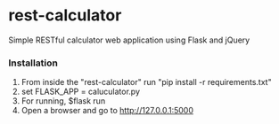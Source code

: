 rest-calculator
===============

Simple RESTful calculator web application using Flask and jQuery

### Installation ###

  1. From inside the "rest-calculator" run "pip install -r requirements.txt"
  2. set FLASK_APP = caluculator.py
  2. For running, $flask run
  3. Open a browser and go to http://127.0.0.1:5000
